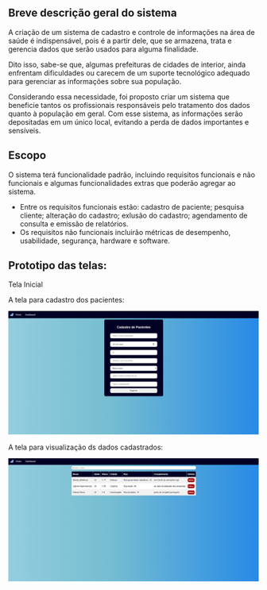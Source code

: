 ## **Breve descrição geral do sistema**

A criação de um sistema de cadastro e controle de informações na área de saúde é indispensável, pois é a partir dele, que se armazena, trata e gerencia dados que serão usados para alguma finalidade. 

Dito isso, sabe-se que, algumas prefeituras de cidades de interior, ainda enfrentam dificuldades ou carecem de um suporte tecnológico adequado para gerenciar as informações sobre sua população. 

Considerando essa necessidade, foi proposto criar um sistema que beneficie tantos os profissionais responsáveis pelo tratamento dos dados quanto à população em geral. 
Com esse sistema, as informações serão depositadas em um único local, evitando a perda de dados importantes e sensíveis.

## **Escopo**

O sistema terá funcionalidade padrão, incluindo requisitos funcionais e não funcionais e algumas funcionalidades extras que poderão agregar ao sistema.

* Entre os requisitos funcionais estão: cadastro de paciente; pesquisa cliente; alteração do cadastro; exlusão do cadastro; agendamento de consulta e emissão de relatórios.
* Os requisitos não funcionais incluirão métricas de desempenho, usabilidade, segurança, hardware e software.


## **Prototipo das telas:**

Tela Inicial

A tela para cadastro dos pacientes:

![tela_front_cadastro](tela_front_cadastro.jpg)

A tela para visualização ds dados cadastrados:

![tela_front_dashboard](tela_front_dashboard.jpg)


